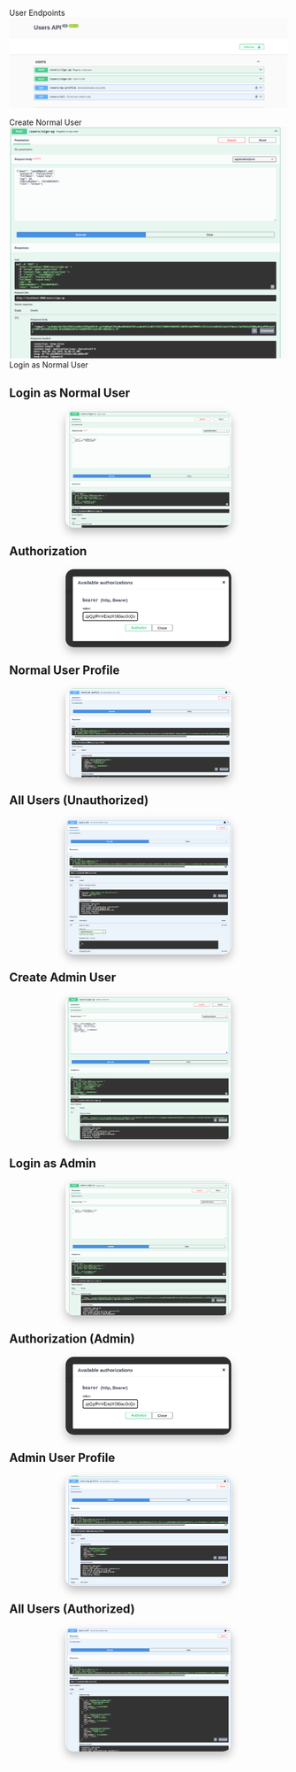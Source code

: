 User Endpoints
![alt text](userAPI.png "End Points")

Create Normal User
![alt text](createNormal.png "create user (Normal)")
Login as Normal User
<h2>Login as Normal User</h2>
<img src="loginNormal.png" alt="login as normal" title="login as normal" style="width: 300px; border-radius: 15px; box-shadow: 0 8px 16px rgba(0,0,0,0.25); display: block; margin: 20px auto;" />

## Authorization
<img src="authorization.png" alt="authorizations (Add token)" title="authorizations (Add token)" style="width: 300px; border-radius: 15px; box-shadow: 0 8px 16px rgba(0,0,0,0.25); display: block; margin: 20px auto;" />

## Normal User Profile
<img src="normalProfile.png" alt="normal profile" title="normal profile" style="width: 300px; border-radius: 15px; box-shadow: 0 8px 16px rgba(0,0,0,0.25); display: block; margin: 20px auto;" />

## All Users (Unauthorized)
<img src="allUsersNormal.png" alt="All users as admin (Unauthorized)" title="All users as admin (Unauthorized)" style="width: 300px; border-radius: 15px; box-shadow: 0 8px 16px rgba(0,0,0,0.25); display: block; margin: 20px auto;" />

## Create Admin User
<img src="createAdmin.png" alt="create user (Admin)" title="create user (Admin)" style="width: 300px; border-radius: 15px; box-shadow: 0 8px 16px rgba(0,0,0,0.25); display: block; margin: 20px auto;" />

## Login as Admin
<img src="loginAdmin.png" alt="login as admin" title="login as admin" style="width: 300px; border-radius: 15px; box-shadow: 0 8px 16px rgba(0,0,0,0.25); display: block; margin: 20px auto;" />

## Authorization (Admin)
<img src="authorization.png" alt="authorizations (Add token)" title="authorizations (Add token)" style="width: 300px; border-radius: 15px; box-shadow: 0 8px 16px rgba(0,0,0,0.25); display: block; margin: 20px auto;" />

## Admin User Profile
<img src="AdminProfile.png" alt="admin profile" title="admin profile" style="width: 300px; border-radius: 15px; box-shadow: 0 8px 16px rgba(0,0,0,0.25); display: block; margin: 20px auto;" />

## All Users (Authorized)
<img src="allUsers-admin.png" alt="All users as admin (Authorized)" title="All users as admin (Authorized)" style="width: 300px; border-radius: 15px; box-shadow: 0 8px 16px rgba(0,0,0,0.25); display: block; margin: 20px auto;" />

